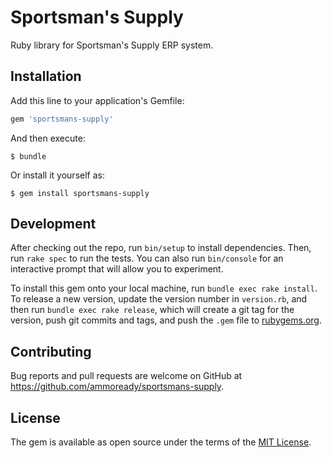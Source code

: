 # Sportsman's Supply

Ruby library for Sportsman's Supply ERP system.

## Installation

Add this line to your application's Gemfile:

```ruby
gem 'sportsmans-supply'
```

And then execute:

    $ bundle

Or install it yourself as:

    $ gem install sportsmans-supply

## Development

After checking out the repo, run `bin/setup` to install dependencies. Then, run `rake spec` to run the tests. You can also run `bin/console` for an interactive prompt that will allow you to experiment.

To install this gem onto your local machine, run `bundle exec rake install`. To release a new version, update the version number in `version.rb`, and then run `bundle exec rake release`, which will create a git tag for the version, push git commits and tags, and push the `.gem` file to [rubygems.org](https://rubygems.org).

## Contributing

Bug reports and pull requests are welcome on GitHub at https://github.com/ammoready/sportsmans-supply.


## License

The gem is available as open source under the terms of the [MIT License](http://opensource.org/licenses/MIT).

